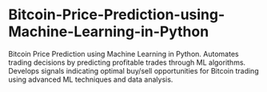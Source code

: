 # Bitcoin-Price-Prediction-using-Machine-Learning-in-Python
Bitcoin Price Prediction using Machine Learning in Python. Automates trading decisions by predicting profitable trades through ML algorithms. Develops signals indicating optimal buy/sell opportunities for Bitcoin trading using advanced ML techniques and data analysis.
